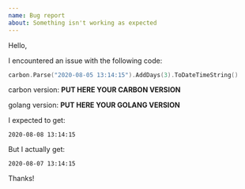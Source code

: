 ```yaml
---
name: Bug report
about: Something isn't working as expected
---
```

Hello,

I encountered an issue with the following code:
```go
carbon.Parse("2020-08-05 13:14:15").AddDays(3).ToDateTimeString()
```

carbon version: **PUT HERE YOUR CARBON VERSION**

golang version: **PUT HERE YOUR GOLANG VERSION**

I expected to get:

```
2020-08-08 13:14:15
```
<!--
    Always give your expectations. Each use has their owns.
    You may want daylight saving time to be taken into account,
    someone else want it to be ignored. You may want timezone
    to be used in comparisons, someone else may not, etc.
-->

But I actually get:

```
2020-08-07 13:14:15
```

Thanks!
